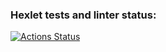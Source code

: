 ### Hexlet tests and linter status:
[![Actions Status](https://github.com/apriakhin/python-project-49/actions/workflows/hexlet-check.yml/badge.svg)](https://github.com/apriakhin/python-project-49/actions)